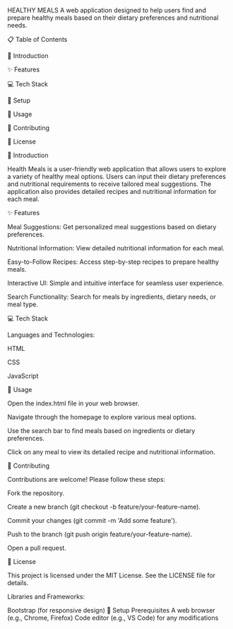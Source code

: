 HEALTHY MEALS
A web application designed to help users find and prepare healthy meals based on their dietary preferences and nutritional needs.

📋 Table of Contents

📖 Introduction

✨ Features

💻 Tech Stack

🚀 Setup

🔧 Usage

🤝 Contributing

📜 License

📖 Introduction

Health Meals is a user-friendly web application that allows users to explore a variety of healthy meal options. Users can input their dietary preferences and nutritional requirements to receive tailored meal suggestions. The application also provides detailed recipes and nutritional information for each meal.

✨ Features

Meal Suggestions: Get personalized meal suggestions based on dietary preferences.

Nutritional Information: View detailed nutritional information for each meal.

Easy-to-Follow Recipes: Access step-by-step recipes to prepare healthy meals.

Interactive UI: Simple and intuitive interface for seamless user experience.

Search Functionality: Search for meals by ingredients, dietary needs, or meal type.

💻 Tech Stack

Languages and Technologies:

HTML

CSS

JavaScript

🔧 Usage

Open the index.html file in your web browser.

Navigate through the homepage to explore various meal options.

Use the search bar to find meals based on ingredients or dietary preferences.

Click on any meal to view its detailed recipe and nutritional information.

🤝 Contributing

Contributions are welcome! Please follow these steps:

Fork the repository.

Create a new branch (git checkout -b feature/your-feature-name).

Commit your changes (git commit -m 'Add some feature').

Push to the branch (git push origin feature/your-feature-name).

Open a pull request.

📜 License

This project is licensed under the MIT License. See the LICENSE file for details.

Libraries and Frameworks:

Bootstrap (for responsive design)
🚀 Setup
Prerequisites
A web browser (e.g., Chrome, Firefox)
Code editor (e.g., VS Code) for any modifications
